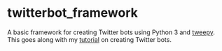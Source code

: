 # twitterbot_framework

A basic framework for creating Twitter bots using Python 3 and [tweepy](http://www.tweepy.org). This goes along with my [tutorial](http://blog.mollywhite.net/twitter-bots-pt2/) on creating Twitter bots.
